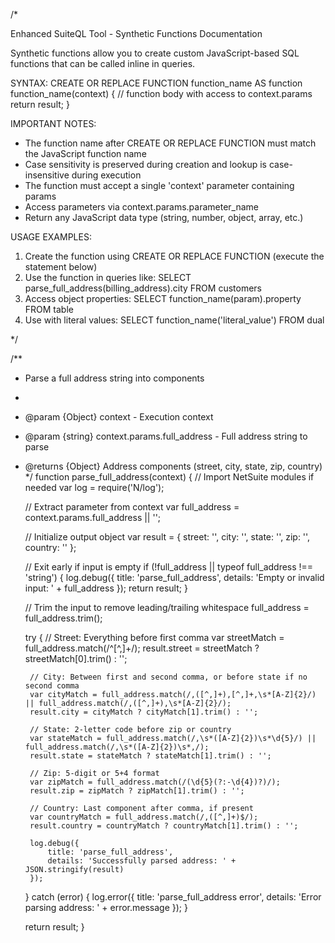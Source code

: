 /*

Enhanced SuiteQL Tool - Synthetic Functions Documentation

Synthetic functions allow you to create custom JavaScript-based SQL functions that can be called inline in queries.

SYNTAX:
CREATE OR REPLACE FUNCTION function_name AS
function function_name(context) {
    // function body with access to context.params
    return result;
}

IMPORTANT NOTES:
- The function name after CREATE OR REPLACE FUNCTION must match the JavaScript function name
- Case sensitivity is preserved during creation and lookup is case-insensitive during execution
- The function must accept a single 'context' parameter containing params
- Access parameters via context.params.parameter_name
- Return any JavaScript data type (string, number, object, array, etc.)

USAGE EXAMPLES:
1. Create the function using CREATE OR REPLACE FUNCTION (execute the statement below)
2. Use the function in queries like: SELECT parse_full_address(billing_address).city FROM customers
3. Access object properties: SELECT function_name(param).property FROM table
4. Use with literal values: SELECT function_name('literal_value') FROM dual

*/

/**
 * Parse a full address string into components
 *
 * @param {Object} context - Execution context
 * @param {string} context.params.full_address - Full address string to parse
 * @returns {Object} Address components (street, city, state, zip, country)
 */
function parse_full_address(context) {
    // Import NetSuite modules if needed
    var log = require('N/log');

    // Extract parameter from context
    var full_address = context.params.full_address || '';

    // Initialize output object
    var result = {
        street: '',
        city: '',
        state: '',
        zip: '',
        country: ''
    };

    // Exit early if input is empty
    if (!full_address || typeof full_address !== 'string') {
        log.debug({
            title: 'parse_full_address',
            details: 'Empty or invalid input: ' + full_address
        });
        return result;
    }

    // Trim the input to remove leading/trailing whitespace
    full_address = full_address.trim();

    try {
        // Street: Everything before first comma
        var streetMatch = full_address.match(/^[^,]+/);
        result.street = streetMatch ? streetMatch[0].trim() : '';

        // City: Between first and second comma, or before state if no second comma
        var cityMatch = full_address.match(/,([^,]+),[^,]+,\s*[A-Z]{2}/) || full_address.match(/,([^,]+),\s*[A-Z]{2}/);
        result.city = cityMatch ? cityMatch[1].trim() : '';

        // State: 2-letter code before zip or country
        var stateMatch = full_address.match(/,\s*([A-Z]{2})\s*\d{5}/) || full_address.match(/,\s*([A-Z]{2})\s*,/);
        result.state = stateMatch ? stateMatch[1].trim() : '';

        // Zip: 5-digit or 5+4 format
        var zipMatch = full_address.match(/(\d{5}(?:-\d{4})?)/);
        result.zip = zipMatch ? zipMatch[1].trim() : '';

        // Country: Last component after comma, if present
        var countryMatch = full_address.match(/,([^,]+)$/);
        result.country = countryMatch ? countryMatch[1].trim() : '';

        log.debug({
            title: 'parse_full_address',
            details: 'Successfully parsed address: ' + JSON.stringify(result)
        });

    } catch (error) {
        log.error({
            title: 'parse_full_address error',
            details: 'Error parsing address: ' + error.message
        });
    }

    return result;
}